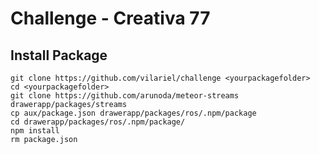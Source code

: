 # Challenge - Creativa 77

## Install Package

```
git clone https://github.com/vilariel/challenge <yourpackagefolder>
cd <yourpackagefolder>
git clone https://github.com/arunoda/meteor-streams drawerapp/packages/streams
cp aux/package.json drawerapp/packages/ros/.npm/package
cd drawerapp/packages/ros/.npm/package/
npm install
rm package.json
```
